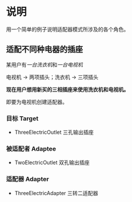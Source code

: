 # 说明

用一个简单的例子说明适配器模式所涉及的各个角色。

## 适配不同种电器的插座

某用户有*一台洗衣机*和*一台电视机*

电视机 -> 两项插头；洗衣机 -> 三项插头

**现在用户想用新买的三相插座来使用洗衣机和电视机。**

即要为电视机创建适配器。

### 目标 Target

- ThreeElectricOutlet 三孔输出插座

### 被适配者 Adaptee

- TwoElectricOutlet 双孔输出插座

### 适配器 Adapter

- ThreeElectricAdapter 三转二适配器
